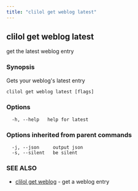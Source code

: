 ```yaml
---
title: "clilol get weblog latest"
---
```

## clilol get weblog latest

get the latest weblog entry

### Synopsis

Gets your weblog's latest entry

```
clilol get weblog latest [flags]
```

### Options

```
  -h, --help   help for latest
```

### Options inherited from parent commands

```
  -j, --json     output json
  -s, --silent   be silent
```

### SEE ALSO

* [clilol get weblog](clilol_get_weblog.md)	 - get a weblog entry

